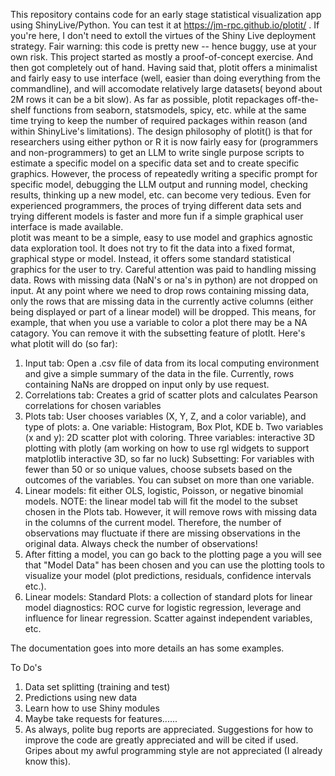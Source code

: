 This repository contains code for an early stage statistical visualization app using ShinyLive/Python. You can test it at https://jm-rpc.github.io/plotit/ . If you're here, I don't need to extoll the virtues of the Shiny Live deployment strategy. Fair warning: this code is pretty new -- hence buggy, use at your own risk. This project started as mostly a proof-of-concept exercise. And then got completely out of hand. Having said that, plotit offers a minimalist and fairly easy to use interface (well, easier than doing everything from the commandline), and will accomodate relatively large datasets( beyond about 2M rows it can be a bit slow). As far as possible, plotit repackages off-the-shelf functions from seaborn, statsmodels, spicy, etc. while at the same time trying to keep the number of required packages within reason (and within ShinyLive's limitations).
The design philosophy of plotit() is that for researchers using either python or R it is now fairly easy for (programmers and non-programmers) to get an LLM to write single purpose scripts to estimate a specific model on a specific data set and to create specific graphics.  However, the process of repeatedly writing a specific prompt for specific model, debugging the LLM output and running model, checking results, thinking up a new model, etc. can become very tedious.  Even for experienced programmers, the proces of trying different data sets and trying different models is faster and more fun if a simple graphical user interface is made available.  
plotit was meant to be a simple, easy to use model and graphics agnostic data exploration tool. It does not try to fit the data into a fixed format, graphical stype or model.  Instead, it offers some standard statistical graphics for the user to try. Careful attention was paid to handling missing data. Rows with missing data (NaN's or na's in python) are not dropped on input. At any point where we need to drop rows containing missing data, only the rows that are missing data in the currently active columns (either being displayed or part of a linear model) will be dropped. This means, for example, that when you use a variable to color a plot there may be a NA catagory. You can remove it with the subsetting feature of plotIt. 
Here's what plotit will do (so far):
1. Input tab: Open a .csv file of data from its local computing environment and give a simple summary of the data in the file. Currently, rows containing NaNs are dropped on input only  by use request.
2. Correlations tab: Creates a grid of scatter plots and calculates Pearson correlations for chosen variables
3. Plots tab: User chooses variables (X, Y, Z, and a color variable), and type of plots: a. One variable: Histogram, Box Plot, KDE b. Two variables (x and y): 2D scatter plot with coloring. Three variables: interactive 3D plotting with plotly (am working on how to use rgl widgets to support matplotlib interactive 3D, so far no luck) Subsetting: For variables with fewer than 50 or so unique values, choose subsets based on the outcomes of the variables. You can subset on more than one variable.
4. Linear models: fit either OLS, logistic, Poisson, or negative binomial models.  NOTE: the linear model tab will fit the model to the subset chosen in the Plots tab. However, it will remove rows with missing data in the columns of the current model.  Therefore, the number of observations may fluctuate if there are missing observations in the original data. Always check the number of observations!
5. After fitting a model, you can go back to the plotting page a you will see that "Model Data" has been chosen and you can use the plotting tools to visualize your model (plot predictions,  residuals, confidence intervals etc.).
6. Linear models: Standard Plots: a collection of standard plots for linear model diagnostics: ROC curve for logistic regression, leverage and influence for linear regression. Scatter against independent variables, etc.

The documentation goes into more details an has some examples.

To Do's

1. Data set splitting (training and test)
2. Predictions using new data
3. Learn how to use Shiny modules
4. Maybe take requests for features......
5. As always, polite bug reports are appreciated. Suggestions for how to improve the code are greatly appreciated and will be cited if used. Gripes about my awful programming style are not appreciated (I already know this).
